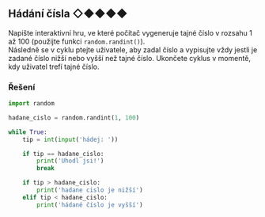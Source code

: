 ## Hádání čísla ◇◆◆◆◆

Napište interaktivní hru, ve které počítač vygeneruje tajné číslo v rozsahu 1 až 100 (použijte
funkci `random.randint()`).  
Následně se v cyklu ptejte uživatele, aby zadal číslo a vypisujte vždy jestli je zadané číslo nižší nebo vyšší než tajné
číslo. Ukončete cyklus v momentě, kdy uživatel trefí tajné číslo.

### Řešení

```python
import random

hadane_cislo = random.randint(1, 100)

while True:
    tip = int(input('hádej: '))

    if tip == hadane_cislo:
        print('Uhodl jsi!')
        break

    if tip > hadane_cislo:
        print('hadane cislo je nižší')
    elif tip < hadane_cislo:
        print('hádané číslo je vyšší')
```